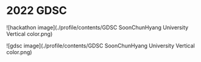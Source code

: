 # 2022 GDSC 
![hackathon image](./profile/contents/GDSC SoonChunHyang University Vertical color.png)


![gdsc image](./profile/contents/GDSC SoonChunHyang University Vertical color.png)
